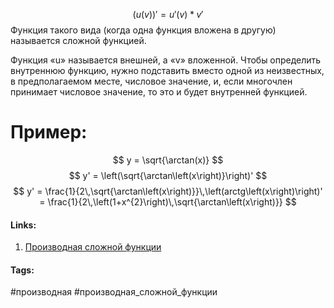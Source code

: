 $$
(u(v))' = u'(v) * v'
$$
Функция такого вида (когда одна функция вложена в другую) называется сложной функцией.

Функция «u» называется внешней, а «v» вложенной. 
Чтобы определить внутреннюю функцию, нужно подставить вместо одной из неизвестных, в предполагаемом месте, числовое значение, и, если многочлен принимает числовое значение, то это и будет внутренней функцией.
# Пример:
$$ y = \sqrt{\arctan(x)} $$
$$ 
y' = \left(\sqrt{\arctan\left(x\right)}\right)'
$$
$$ 
y' = \frac{1}{2\,\sqrt{\arctan\left(x\right)}}\,\left(arctg\left(x\right)\right)' = \frac{1}{2\,\left(1+x^{2}\right)\,\sqrt{\arctan\left(x\right)}}
$$

#### Links:
1. [Производная сложной функции](http://www.mathprofi.ru/proizvodnaya_slozhnoi_funkcii.html)

#### Tags:
#производная 
#производная_сложной_функции